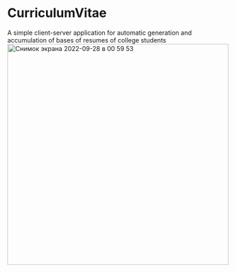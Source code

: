 # CurriculumVitae
A simple client-server application for automatic generation and accumulation of bases of resumes of college students
<img width="499" alt="Снимок экрана 2022-09-28 в 00 59 53" src="https://user-images.githubusercontent.com/25183371/192644473-3872e26b-0d17-46f0-ab1d-e930892d14b8.png">
